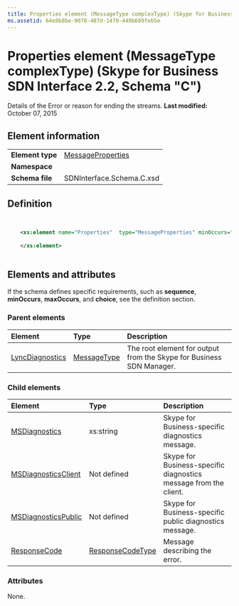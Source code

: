 ```yaml
---
title: Properties element (MessageType complexType) (Skype for Business SDN Interface 2.2, Schema "C")
ms.assetid: 64e8b8be-9078-487d-1470-449b609feb5e
---
```



# Properties element (MessageType complexType) (Skype for Business SDN Interface 2.2, Schema "C")
Details of the Error or reason for ending the streams. 
 **Last modified:** October 07, 2015
  
    
    


## Element information


|||
|:-----|:-----|
|**Element type**| [MessageProperties](messageproperties-complextype.md)|
|**Namespace**||
|**Schema file**|SDNInterface.Schema.C.xsd |
   

## Definition


```XML


    <xs:element name="Properties"  type="MessageProperties" minOccurs="0">
    
    </xs:element>
  
```


## Elements and attributes

If the schema defines specific requirements, such as **sequence**, **minOccurs**, **maxOccurs**, and **choice**, see the definition section. 
  
    
    

### Parent elements



|**Element**|**Type**|**Description**|
|:-----|:-----|:-----|
| [LyncDiagnostics](lyncdiagnostics-element.md)| [MessageType](messagetype-complextype.md)|The root element for output from the Skype for Business SDN Manager. |
   

### Child elements



|**Element**|**Type**|**Description**|
|:-----|:-----|:-----|
| [MSDiagnostics](msdiagnostics-element-messageproperties-complextype.md)|xs:string |Skype for Business-specific diagnostics message. |
| [MSDiagnosticsClient](msdiagnosticsclient-element-messageproperties-complextype.md)|Not defined |Skype for Business-specific diagnostics message from the client. |
| [MSDiagnosticsPublic](msdiagnosticspublic-element-messageproperties-complextype.md)|Not defined |Skype for Business-specific public diagnostics message. |
| [ResponseCode](responsecode-element-messageproperties-complextype.md)| [ResponseCodeType](responsecodetype-complextype.md)|Message describing the error. |
   

### Attributes

None. 
  
    
    

